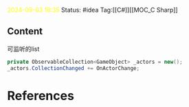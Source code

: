 <span style="color:rgb(255, 255, 0)">2024-09-03  18:35</span>
Status: #idea
Tag:[[C#]][[MOC_C Sharp]]

## Content

可监听的list
```cs
private ObservableCollection<GameObject> _actors = new();
_actors.CollectionChanged += OnActorChange;
```

# References